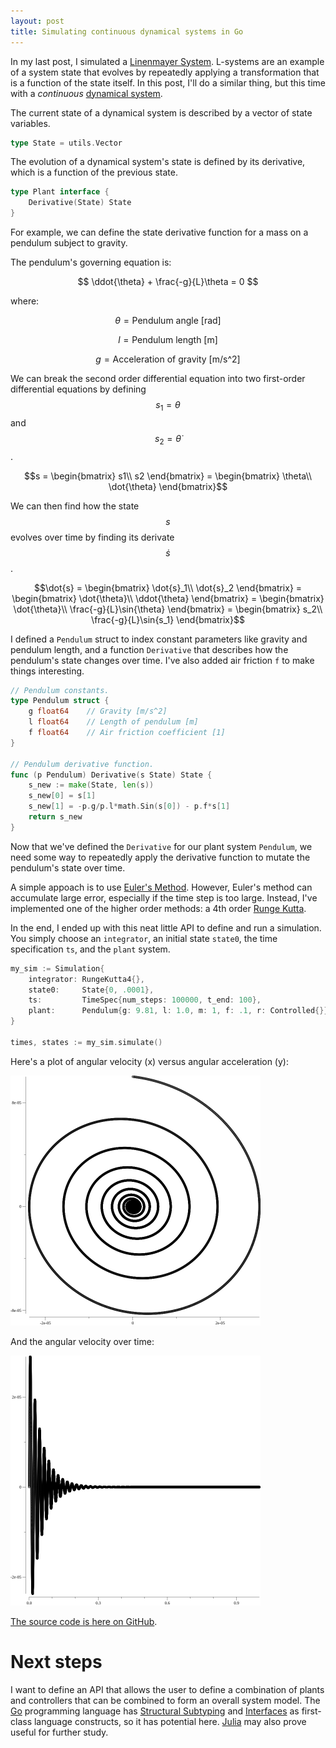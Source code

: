 ```yaml
---
layout: post
title: Simulating continuous dynamical systems in Go 
---
```


In my last post, I simulated a [Linenmayer System](https://en.wikipedia.org/wiki/L-system). L-systems are an example of a system state that evolves by repeatedly applying a transformation that is a function of the state itself. In this post, I'll do a similar thing, but this time with a *continuous* [dynamical system](https://en.wikipedia.org/wiki/Dynamical_systems_theory).

The current state of a dynamical system is described by a vector of state variables.
```go
type State = utils.Vector
```

The evolution of a dynamical system's state is defined by its derivative, which is a function of the previous state. 
```go
type Plant interface {
    Derivative(State) State
}
```

For example, we can define the state derivative function for a mass on a pendulum subject to gravity.

The pendulum's governing equation is:

$$ \ddot{\theta} + \frac{-g}{L}\theta = 0 $$

where:

$$ \theta = \text{Pendulum angle [rad]} $$

$$ l = \text{Pendulum length [m]} $$

$$ g = \text{Acceleration of gravity [m/s^2]} $$

We can break the second order differential equation into two first-order differential equations by defining $$s_1 = \theta$$ and $$s_2 = \dot{\theta}$$.

$$s = 
\begin{bmatrix}
s1\\
s2
\end{bmatrix} = 
\begin{bmatrix}
\theta\\
\dot{\theta} 
\end{bmatrix}$$

We can then find how the state $$s$$ evolves over time by finding its derivate $$\dot{s}$$.

$$\dot{s} = 
\begin{bmatrix}
\dot{s}_1\\
\dot{s}_2
\end{bmatrix} = 
\begin{bmatrix}
\dot{\theta}\\
\ddot{\theta} 
\end{bmatrix} = 
\begin{bmatrix}
\dot{\theta}\\
\frac{-g}{L}\sin{\theta}
\end{bmatrix} = 
\begin{bmatrix}
s_2\\
\frac{-g}{L}\sin{s_1}
\end{bmatrix}$$

I defined a `Pendulum` struct to index constant parameters like gravity and pendulum length, and a function `Derivative` that describes how the pendulum's state changes over time. I've also added air friction `f` to make things interesting.

```go
// Pendulum constants.
type Pendulum struct {
	g float64    // Gravity [m/s^2]
	l float64    // Length of pendulum [m]
	f float64    // Air friction coefficient [1]
}

// Pendulum derivative function.
func (p Pendulum) Derivative(s State) State {
	s_new := make(State, len(s))
	s_new[0] = s[1]
	s_new[1] = -p.g/p.l*math.Sin(s[0]) - p.f*s[1]
	return s_new
}
```

Now that we've defined the `Derivative` for our plant system `Pendulum`, we need some way to repeatedly apply the derivative function to mutate the pendulum's state over time.

A simple appoach is to use [Euler's Method](https://en.wikipedia.org/wiki/Euler_method). However, Euler's method can accumulate large error, especially if the time step is too large. Instead, I've implemented one of the higher order methods: a 4th order [Runge Kutta](https://en.wikipedia.org/wiki/Runge%E2%80%93Kutta_methods).

In the end, I ended up with this neat little API to define and run a simulation. You simply choose an `integrator`, an initial state `state0`, the time specification `ts`, and the `plant` system.
```go
my_sim := Simulation{
	integrator: RungeKutta4{},
	state0:     State{0, .0001},
	ts:         TimeSpec{num_steps: 100000, t_end: 100},
	plant:      Pendulum{g: 9.81, l: 1.0, m: 1, f: .1, r: Controlled{}},
}

times, states := my_sim.simulate()
```

<!-- Here's a pretty gif of a pendulum with air resistance:
<img src="../images/pendulum.gif" width="400"> -->

Here's a plot of angular velocity (x) versus angular acceleration (y):

<img src="../images/rk4_state_space.png" width="400">

And the angular velocity over time:

<img src="../images/rk4_velocity.png" width="400">

[The source code is here on GitHub](https://github.com/acjensen/control/blob/main/src/sim.go).

# Next steps

I want to define an API that allows the user to define a combination of plants and controllers that can be combined to form an overall system model. The [Go](https://golang.org/) programming language has [Structural Subtyping](https://en.wikipedia.org/wiki/Structural_type_system) and [Interfaces](https://en.wikipedia.org/wiki/Interface_(computing)) as first-class language constructs, so it has potential here. [Julia](https://julialang.org/) may also prove useful for further study.